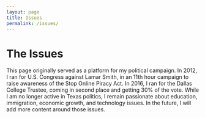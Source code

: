 ```yaml
---
layout: page
title: Issues
permalink: /issues/
---
```


# The Issues

This page originally served as a platform for my political campaign. In 2012, I ran for U.S. Congress against Lamar Smith, in an 11th hour campaign to raise awareness of the Stop Online Piracy Act. In 2016, I ran for the Dallas College Trustee, coming in second place and getting 30% of the vote. While I am no longer active in Texas politics, I remain passionate about education, immigration, economic growth, and technology issues. In the future, I will add more content around those issues.
